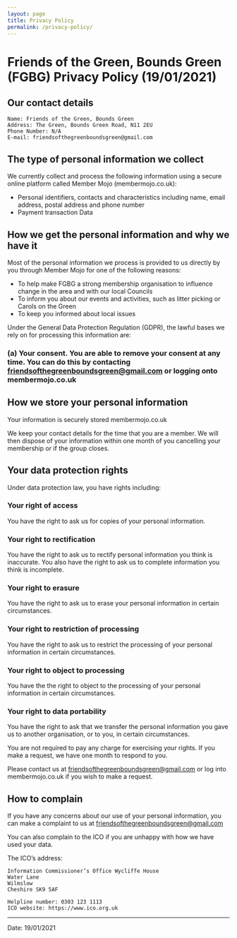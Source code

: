```yaml
---
layout: page
title: Privacy Policy
permalink: /privacy-policy/
---
```


# Friends of the Green, Bounds Green (FGBG) Privacy Policy (19/01/2021)

## Our contact details

    Name: Friends of the Green, Bounds Green
    Address: The Green, Bounds Green Road, N11 2EU
    Phone Number: N/A
    E-mail: friendsofthegreenboundsgreen@gmail.com

## The type of personal information we collect

We currently collect and process the following information using a secure online platform called Member Mojo (membermojo.co.uk):

- Personal identifiers, contacts and characteristics including name, email address, postal address and phone number
- Payment transaction Data

## How we get the personal information and why we have it

Most of the personal information we process is provided to us directly by you through Member Mojo for one of the following reasons:

- To help make FGBG a strong membership organisation to influence change in the area and with our local Councils
- To inform you about our events and activities, such as litter picking or Carols on the Green
- To keep you informed about local issues

Under the General Data Protection Regulation (GDPR), the lawful bases we rely
on for processing this information are:

### (a) Your consent. You are able to remove your consent at any time. You can do this by contacting friendsofthegreenboundsgreen@gmail.com or logging onto membermojo.co.uk


## How we store your personal information
Your information is securely stored membermojo.co.uk
     
We keep your contact details for the time that you are a member. We will then dispose of your information within one month of you cancelling your membership or if the group closes.

## Your data protection rights

Under data protection law, you have rights including:

### Your right of access
You have the right to ask us for copies of your personal information.

### Your right to rectification
You have the right to ask us to rectify personal information you think is inaccurate. You also have the right to ask us to complete information you think is incomplete.

### Your right to erasure
You have the right to ask us to erase your personal information in certain circumstances.

### Your right to restriction of processing
You have the right to ask us to restrict the processing of your personal information in certain circumstances.

### Your right to object to processing
You have the the right to object to the processing of your personal information in certain circumstances.

### Your right to data portability
You have the right to ask that we transfer the personal information you gave us to another organisation, or to you, in certain circumstances.

You are not required to pay any charge for exercising your rights. If you make a request, we have one month to respond to you.

Please contact us at friendsofthegreenboundsgreen@gmail.com or log into membermojo.co.uk if you wish to make a request.

## How to complain

If you have any concerns about our use of your personal information, you can make a complaint to us at friendsofthegreenboundsgreen@gmail.com

You can also complain to the ICO if you are unhappy with how we have used your data.

The ICO’s address:

    Information Commissioner’s Office Wycliffe House
    Water Lane
    Wilmslow
    Cheshire SK9 5AF

    Helpline number: 0303 123 1113
    ICO website: https://www.ico.org.uk

---
Date: 19/01/2021
